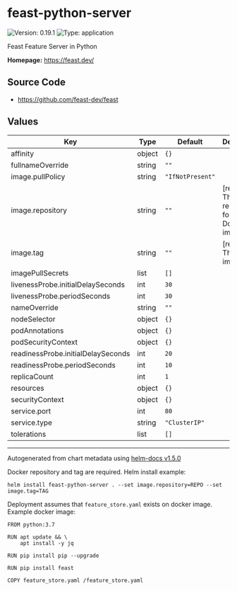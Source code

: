 # feast-python-server

![Version: 0.19.1](https://img.shields.io/badge/Version-0.19.1-informational?style=flat-square) ![Type: application](https://img.shields.io/badge/Type-application-informational?style=flat-square)

Feast Feature Server in Python

**Homepage:** <https://feast.dev/>

## Source Code

* <https://github.com/feast-dev/feast>

## Values

| Key | Type | Default | Description |
|-----|------|---------|-------------|
| affinity | object | `{}` |  |
| fullnameOverride | string | `""` |  |
| image.pullPolicy | string | `"IfNotPresent"` |  |
| image.repository | string | `""` | [required] The repository for the Docker image |
| image.tag | string | `""` | [required] The Docker image tag |
| imagePullSecrets | list | `[]` |  |
| livenessProbe.initialDelaySeconds | int | `30` |  |
| livenessProbe.periodSeconds | int | `30` |  |
| nameOverride | string | `""` |  |
| nodeSelector | object | `{}` |  |
| podAnnotations | object | `{}` |  |
| podSecurityContext | object | `{}` |  |
| readinessProbe.initialDelaySeconds | int | `20` |  |
| readinessProbe.periodSeconds | int | `10` |  |
| replicaCount | int | `1` |  |
| resources | object | `{}` |  |
| securityContext | object | `{}` |  |
| service.port | int | `80` |  |
| service.type | string | `"ClusterIP"` |  |
| tolerations | list | `[]` |  |

----------------------------------------------
Autogenerated from chart metadata using [helm-docs v1.5.0](https://github.com/norwoodj/helm-docs/releases/v1.5.0)


Docker repository and tag are required. Helm install example:
```
helm install feast-python-server . --set image.repository=REPO --set image.tag=TAG
```

Deployment assumes that `feature_store.yaml` exists on docker image. Example docker image:
```
FROM python:3.7

RUN apt update && \
    apt install -y jq

RUN pip install pip --upgrade

RUN pip install feast

COPY feature_store.yaml /feature_store.yaml
```